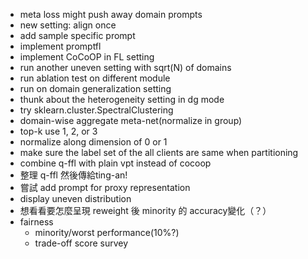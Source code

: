 - meta loss might push away domain prompts
- new setting: align once
- add sample specific prompt
- implement promptfl
- implement CoCoOP in FL setting
- run another uneven setting with sqrt(N) of domains
- run ablation test on different module
- run on domain generalization setting
- thunk about the heterogeneity setting in dg mode
- try sklearn.cluster.SpectralClustering
- domain-wise aggregate meta-net(normalize in group) 
- top-k use 1, 2, or 3
- normalize along dimension of 0 or 1
- make sure the label set of the all clients are same when partitioning
- combine q-ffl with plain vpt instead of cocoop
- 整理 q-ffl 然後傳給ting-an!
- 嘗試 add prompt for proxy representation
- display uneven distribution
- 想看看要怎麼呈現 reweight 後 minority 的 accuracy變化（？）
- fairness
    - minority/worst performance(10%?)
    - trade-off score survey